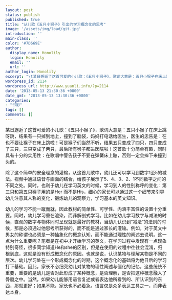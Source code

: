 ```yaml
---
layout: post
status: publish
published: true
title: "从儿歌《五只小猴子》引出的学习概念化的思考"
image: '/assets/img/load/git.jpg'
introduction: ''
main-class: ''
color: '#7D669E'
author:
  display_name: Honolily
  login: Honolily
  email: ''
  url: ''
author_login: Honolily
excerpt: "\t某日邂逅了这首可爱的小儿歌：《五只小猴子》，歌词大意是：五只小猴子在床上跳呀跳，结果有一只掉到地上，撞到了脑袋，妈妈打电话给医生，医生的忠告是：在也不要让猴子在床上跳啦！可是猴子们当然不听，结果五只变成了四只，四只变成了三只，三只变成了两只，最后所有猴子都进医院啦！这首歌十分简单有趣，同时具有十分的实用性：在歌唱中警告孩子不要在弹簧床上蹦，否则一定会摔下来撞到头的。"
wordpress_id: 2114
wordpress_url: http://www.yuanli.info/?p=2114
date: '2013-05-13 21:30:36 +0800'
date_gmt: '2013-05-13 13:30:36 +0800'
categories:
- "书影"
tags: []
comments: []
---
```

<p>	某日邂逅了这首可爱的小儿歌：《五只小猴子》，歌词大意是：五只小猴子在床上跳呀跳，结果有一只掉到地上，撞到了脑袋，妈妈打电话给医生，医生的忠告是：在也不要让猴子在床上跳啦！可是猴子们当然不听，结果五只变成了四只，四只变成了三只，三只变成了两只，最后所有猴子都进医院啦！这首歌十分简单有趣，同时具有十分的实用性：在歌唱中警告孩子不要在弹簧床上蹦，否则一定会摔下来撞到头的。<a id="more"></a><a id="more-2114"></a></p>
<p>	除了这个简单的安全理念的灌输，从这首儿歌中，幼儿还可以学习到数字1至5的减法。视频中通过语音与画面的结合，给孩子展示了5、4、3、2、1不同数字之间的不同之处。同时，也利于幼儿在学习英文的时候，学习到人的性别称呼的变化：第三只和第五只猴子用的是Her 而不是His，细心的家长可以通过这一个细节来引导幼儿注意其人称的变化，锻炼幼儿的观察力，学习基本的英文知识。</p>
<p>	幼儿的学习不能一蹴而就，因此教材的简单性、可学性、内涵丰富性的设置十分重要。同时，幼儿学习重在渲染，而非解剖式学习。比如在幼儿学习数字与减法的时候，直观的数字与物体同时呈现就是最好的教材，当幼儿认识到&ldquo;减法&rdquo;的法则的时候，那是必须通过他思考所获得的，而不能是通过家长的灌输。例如，对于英文中男女的称谓也必须是一种抽象化的概念认知，而不能通过理性的阐述去说明。这一点为什么重要呢？笔者是在初中才开始学习的英文，在学习过程中发现有一点现象特别奇怪，很多同学知道He和she的区别，但是在使用的过程中往往会混淆，归根到底，这就是没有形成概念化的原因。也就是说，认识某物与理解某物是不同的层次。幼儿学习处在一个形成概念化的时期，这个概念化的基础将为他日后的学习打下基础。因此，家长不必细究幼儿对某物的理性阐述与僵化的记忆，这些统统不重要，重要的是幼儿是否对此形成了某种概念，是否理解，是否把这种概念融入了骨髓之中。当然，如果幼儿能够用语言复述或者表达他所看到的、所认识到的东西，那就更好；如果不能，家长也不必着急。语言仅是众多表达工具之一，而非表达本身。</p>
